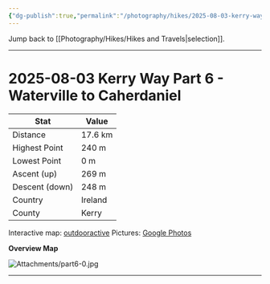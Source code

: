 ```yaml
---
{"dg-publish":true,"permalink":"/photography/hikes/2025-08-03-kerry-way-part-6-waterville-to-caherdaniel/","hide":"true","updated":"2025-08-10T19:50:58.697+02:00"}
---
```


Jump back to [[Photography/Hikes/Hikes and Travels\|selection]].

---
# 2025-08-03 Kerry Way Part 6 - Waterville to Caherdaniel
 
| Stat           | Value   |
| -------------- | ------- |
| Distance       | 17.6 km |
| Highest Point  | 240 m   |
| Lowest Point   | 0 m     |
| Ascent (up)    | 269 m   |
| Descent (down) | 248 m   |
| Country        | Ireland |
| County         | Kerry   |

Interactive map: [outdooractive](https://www.outdooractive.com/en/route/hiking-trail/southwest-ireland/kerry-way-part-6-waterville-caherdaniel-short-variation-/318376769/?share=%7E3ixehy9k%244osshyhf)
Pictures: [Google Photos](https://photos.app.goo.gl/kwiaR5YGqa16gpkRA)

**Overview Map**

![Attachments/part6-0.jpg](/img/user/Attachments/part6-0.jpg)

---